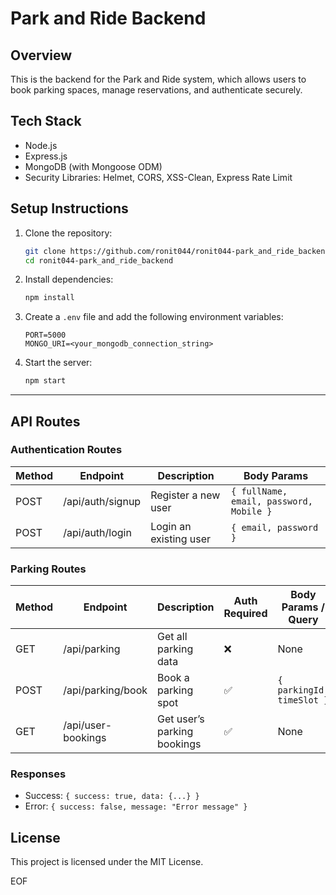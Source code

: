 # Park and Ride Backend

## Overview
This is the backend for the Park and Ride system, which allows users to book parking spaces, manage reservations, and authenticate securely.

## Tech Stack
- Node.js
- Express.js
- MongoDB (with Mongoose ODM)
- Security Libraries: Helmet, CORS, XSS-Clean, Express Rate Limit

## Setup Instructions
1. Clone the repository:
   
   ```sh
   git clone https://github.com/ronit044/ronit044-park_and_ride_backend.git
   cd ronit044-park_and_ride_backend
   ```

2. Install dependencies:
   
   ```sh
   npm install
   ```

3. Create a `.env` file and add the following environment variables:
   
   ```env
   PORT=5000
   MONGO_URI=<your_mongodb_connection_string>
   ```

4. Start the server:
   
   ```sh
   npm start
   ```

---

## API Routes

### Authentication Routes
| Method | Endpoint       | Description          | Body Params |
|--------|---------------|----------------------|-------------|
| POST   | /api/auth/signup | Register a new user | `{ fullName, email, password, Mobile }` |
| POST   | /api/auth/login  | Login an existing user | `{ email, password }` |

### Parking Routes
| Method | Endpoint               | Description                   | Auth Required | Body Params / Query |
|--------|------------------------|-------------------------------|--------------|----------------------|
| GET    | /api/parking           | Get all parking data          | ❌ | None |
| POST   | /api/parking/book      | Book a parking spot           | ✅ | `{ parkingId, timeSlot }` |
| GET    | /api/user-bookings     | Get user’s parking bookings   | ✅ | None |

### Responses
- Success: `{ success: true, data: {...} }`
- Error: `{ success: false, message: "Error message" }`

## License
This project is licensed under the MIT License.

EOF
